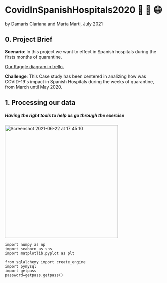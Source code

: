 # CovidInSpanishHospitals2020 🏥 🛌 😷
by Damaris Clariana and Marta Marti, July 2021

## 0. Project Brief

__Scenario__: In this project we want to  effect in Spanish hospitals during the firsts months of quarantine.

[Our Kaggle diagram in trello.](https://trello.com/b/gMolkS8a/spain-covid19-evolution)

__Challenge__: This Case study has been centered in analizing how was COVID-19's impact in Spanish Hospitals during the weeks of quarantine, from March until May 2020.

## 1. Processing our data 
##### Having the right tools to help us go through the exercise
<img width="361" alt="Screenshot 2021-06-22 at 17 45 10" src="https://user-images.githubusercontent.com/30186859/122956779-98a31a80-d381-11eb-88e9-6809f1181c16.png">

```import pandas as pd 
import numpy as np 
import seaborn as sns 
import matplotlib.pyplot as plt 

from sqlalchemy import create_engine 
import pymysql 
import getpass
password=getpass.getpass()
```

